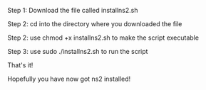 Step 1: Download the file called installns2.sh

Step 2: cd into the directory where you downloaded the file

Step 2: use chmod +x installns2.sh to make the script executable

Step 3: use sudo ./installns2.sh to run the script

That's it!

Hopefully you have now got ns2 installed!
